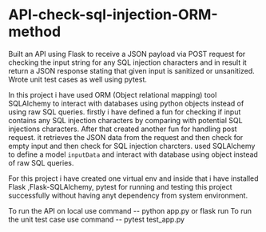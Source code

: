 # API-check-sql-injection-ORM-method
Built an API using Flask to receive a JSON payload via POST request for checking the input string for any SQL injection characters and in result it return a JSON response stating that given input is sanitized or unsanitized. Wrote unit test cases as well using pytest.

In this project i have used ORM (Object relational mapping) tool SQLAlchemy to interact with databases using python objects instead of using raw SQL queries. firstly i have defined a fun for checking if input contains any SQL injection characters by comparing with potential SQL injections characters. After that created another fun for handling post request. it retrieves the JSON data from the request and then check for empty input and then check for SQL injection charcters. used SQLAlchemy to define a model `inputData` and interact with database using object instead of raw SQL queries.

For this project i have created one virtual env and inside that i have installed Flask ,Flask-SQLAlchemy, pytest for running and testing this project successfully without having anyt dependency from system environment.

To run the API on local use command -- python app.py or flask run 
To run the unit test case use command -- pytest test_app.py
